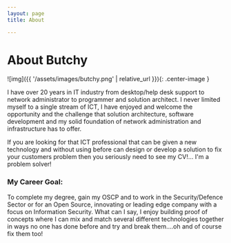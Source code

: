 ```yaml
---
layout: page 
title: About

---
```


# About Butchy 
  
  
![img]({{ '/assets/images/butchy.png' | relative_url }}){: .center-image }     
  
  
I have over 20 years in IT industry from desktop/help desk support to network administrator to programmer and solution architect. I never limited myself to a single stream of ICT, I have enjoyed and welcome the opportunity and the challenge that solution architecture, software development and my solid foundation of network administration and infrastructure has to offer.

If you are looking for that ICT professional that can be given a new technology and without using before can design or develop a solution to fix your customers problem then you seriously need to see my CV!... I'm a problem solver!   
  
  
### My Career Goal:
To complete my degree, gain my OSCP and to work in the Security/Defence Sector or for an Open Source, innovating or leading edge company with a focus on Information Security. What can I say, I enjoy building proof of concepts where I can mix and match several different technologies together in ways no one has done before and try and break them....oh and of course fix them too!
